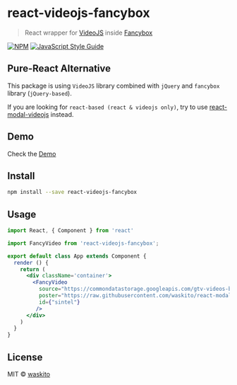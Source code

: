 # react-videojs-fancybox

> React wrapper for [VideoJS](https://videojs.com/) inside [Fancybox](https://fancyapps.com/fancybox/3/)

[![NPM](https://img.shields.io/npm/v/react-videojs-fancybox.svg)](https://www.npmjs.com/package/react-videojs-fancybox) [![JavaScript Style Guide](https://img.shields.io/badge/code_style-standard-brightgreen.svg)](https://standardjs.com)

## Pure-React Alternative
This package is using `VideoJS` library combined with `jQuery` and `fancybox` library (`jQuery-based`).

If you are looking for `react-based (react & videojs only)`, try to use [react-modal-videojs](https://www.npmjs.com/package/react-modal-videojs) instead.

## Demo
Check the [Demo](https://waskito.github.io/react-videojs-fancybox/)

## Install

```bash
npm install --save react-videojs-fancybox
```

## Usage

```jsx
import React, { Component } from 'react'

import FancyVideo from 'react-videojs-fancybox';

export default class App extends Component {
  render () {
    return (
      <div className='container'>
        <FancyVideo
          source="https://commondatastorage.googleapis.com/gtv-videos-bucket/sample/Sintel.mp4"
          poster="https://raw.githubusercontent.com/waskito/react-modal-videojs/master/example/public/preview.png"
          id={"sintel"}
         />
      </div>
    )
  }
}

```

## License

MIT © [waskito](https://github.com/waskito)
